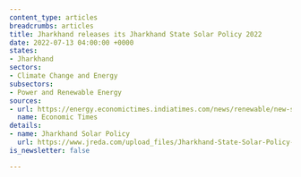 ```yaml
---
content_type: articles
breadcrumbs: articles
title: Jharkhand releases its Jharkhand State Solar Policy 2022
date: 2022-07-13 04:00:00 +0000
states:
- Jharkhand
sectors:
- Climate Change and Energy
subsectors:
- Power and Renewable Energy
sources:
- url: https://energy.economictimes.indiatimes.com/news/renewable/new-solar-policy-to-light-up-more-villages-hemant-soren/92712727
  name: Economic Times
details:
- name: Jharkhand Solar Policy
  url: https://www.jreda.com/upload_files/Jharkhand-State-Solar-Policy-2022.pdf
is_newsletter: false

---
```

